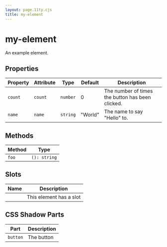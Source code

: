 ```yaml
---
layout: page.11ty.cjs
title: my-element
---
```


# my-element

An example element.

## Properties

| Property | Attribute | Type     | Default | Description                                      |
|----------|-----------|----------|---------|--------------------------------------------------|
| `count`  | `count`   | `number` | 0       | The number of times the button has been clicked. |
| `name`   | `name`    | `string` | "World" | The name to say "Hello" to.                      |

## Methods

| Method | Type         |
|--------|--------------|
| `foo`  | `(): string` |

## Slots

| Name | Description             |
|------|-------------------------|
|      | This element has a slot |

## CSS Shadow Parts

| Part     | Description |
|----------|-------------|
| `button` | The button  |
